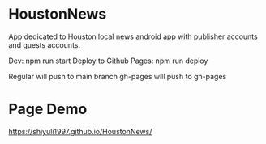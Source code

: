 # HoustonNews
App dedicated to Houston local news android app with publisher accounts and guests accounts.

Dev: npm run start
Deploy to Github Pages: npm run deploy

Regular  will push to main branch
gh-pages will push to gh-pages

# Page Demo
https://shiyuli1997.github.io/HoustonNews/
